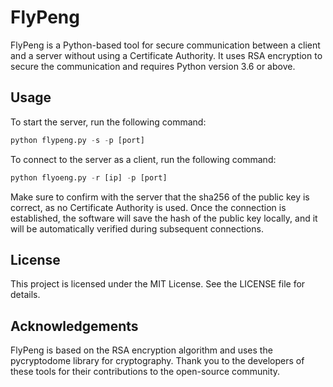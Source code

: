 # FlyPeng
FlyPeng is a Python-based tool for secure communication between a client and a server without using a Certificate Authority. It uses RSA encryption to secure the communication and requires Python version 3.6 or above.

## Usage
To start the server, run the following command:

```python
python flypeng.py -s -p [port]
```
To connect to the server as a client, run the following command:

```python
python flyoeng.py -r [ip] -p [port]
```
Make sure to confirm with the server that the sha256 of the public key is correct, as no Certificate Authority is used. Once the connection is established, the software will save the hash of the public key locally, and it will be automatically verified during subsequent connections.

## License
This project is licensed under the MIT License. See the LICENSE file for details.

## Acknowledgements
FlyPeng is based on the RSA encryption algorithm and uses the pycryptodome library for cryptography. Thank you to the developers of these tools for their contributions to the open-source community.
